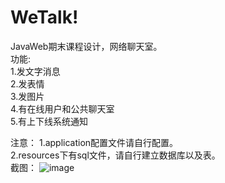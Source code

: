 # WeTalk!
JavaWeb期末课程设计，网络聊天室。<br>
功能:<br>
1.发文字消息<br>
2.发表情<br>
3.发图片<br>
4.有在线用户和公共聊天室<br>
5.有上下线系统通知<br>

注意：
1.application配置文件请自行配置。<br>
2.resources下有sql文件，请自行建立数据库以及表。<br>
截图：
![image](https://user-images.githubusercontent.com/76564306/215567099-0f92bcf0-3882-4866-a2ad-81ce6a400981.png)
